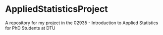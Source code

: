 # AppliedStatisticsProject
A repository for my project in the 02935 - Introduction to Applied Statistics for PhD Students at DTU
